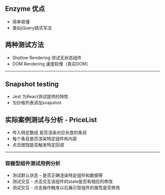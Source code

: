 ## Enzyme 优点

- 简单易懂
- 类似jQuery链式写法

## 两种测试方法

- Shallow Rendering 测试无状态组件
- DOM Rendering 速度较慢（真实DOM）

---

## Snapshot testing

- Jest 为React测试提供的特性
- 为价格列表添加snapshot

## 实际案例测试与分析 - PriceList

- 传入特定数组 是否渲染对应长度的条目
- 每个条目是否渲染特定组件和内容
- 点击按钮是否触发特定回调

---

### 容器型组件测试用例分析

- 测试默认状态 - 是否正确渲染特定组件和数据等
- 测试交互 - 点击交互该组件的state是否有相应的修改
- 测试交互 - 点击操作触发以后展示型组件的属性是否修改
